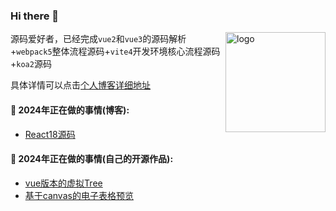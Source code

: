 ### Hi there 👋 
<img src="https://github-readme-stats.vercel.app/api?username=wbccb&show_icons=true" alt="logo" height="160" align="right" />


源码爱好者，已经完成`vue2`和`vue3`的源码解析+`webpack5`整体流程源码+`vite4`开发环境核心流程源码+`koa2`源码

具体详情可以点击[个人博客详细地址](https://github.com/wbccb/Frontend-Articles)


#### 🌱  2024年正在做的事情(博客): 

- [React18源码](https://github.com/wbccb/mini-react)


#### 🌱  2024年正在做的事情(自己的开源作品): 

- [vue版本的虚拟Tree](https://github.com/wbccb/el-virtual-tree)
- [基于canvas的电子表格预览](https://github.com/wbccb/sp-spreadsheet)
